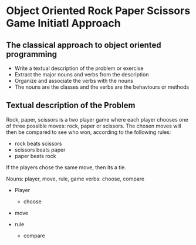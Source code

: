 # Object Oriented Rock Paper Scissors Game Initiatl Approach

## The classical approach to object oriented programming
  - Write a textual description of the problem or exercise
  - Extract the major nouns and verbs from the description
  - Organize and associate the verbs with the nouns
  - The nouns are the classes and the verbs are the behaviours or methods


## Textual description of the Problem

Rock, paper, scissors is a two player game where each player chooses one of three
possible moves: rock, paper or scissors. The chosen moves will then be compared to see who won, according to the following rules:

- rock beats scissors
- scissors beats paper
- paper beats rock

If the players chose the same move, then its a tie.

 Nouns: player, move, rule, game
 verbs: choose, compare


- Player
  - choose
- move
- rule

  - compare
